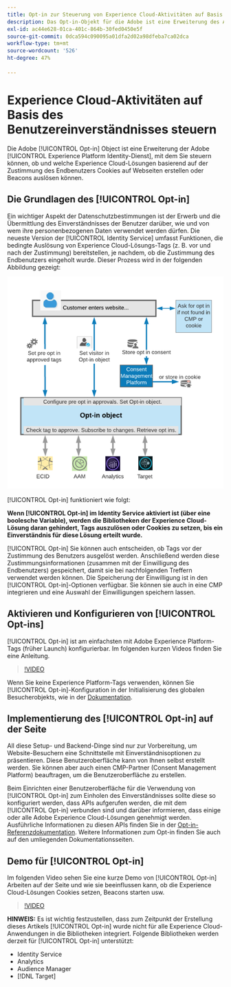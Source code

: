```yaml
---
title: Opt-in zur Steuerung von Experience Cloud-Aktivitäten auf Basis des Benutzereinverständnisses
description: Das Opt-in-Objekt für die Adobe ist eine Erweiterung des Adobe Experience Platform Identity-Diensts, mit dem Sie steuern können, ob und welche Experience Cloud-Lösungen basierend auf der Zustimmung des Endbenutzers Cookies auf Webseiten erstellen oder Beacons auslösen können.
exl-id: ac44e628-01ca-401c-864b-30fed0450e5f
source-git-commit: 0dca594c090095a01dfa2d02a98dfeba7ca02dca
workflow-type: tm+mt
source-wordcount: '526'
ht-degree: 47%

---
```


# Experience Cloud-Aktivitäten auf Basis des Benutzereinverständnisses steuern

Die Adobe [!UICONTROL Opt-in] Object ist eine Erweiterung der Adobe [!UICONTROL Experience Platform Identity-Dienst], mit dem Sie steuern können, ob und welche Experience Cloud-Lösungen basierend auf der Zustimmung des Endbenutzers Cookies auf Webseiten erstellen oder Beacons auslösen können.

## Die Grundlagen des [!UICONTROL Opt-in]

Ein wichtiger Aspekt der Datenschutzbestimmungen ist der Erwerb und die Übermittlung des Einverständnisses der Benutzer darüber, wie und von wem ihre personenbezogenen Daten verwendet werden dürfen. Die neueste Version der [!UICONTROL Identity Service] umfasst Funktionen, die bedingte Auslösung von Experience Cloud-Lösungs-Tags (z. B. vor und nach der Zustimmung) bereitstellen, je nachdem, ob die Zustimmung des Endbenutzers eingeholt wurde. Dieser Prozess wird in der folgenden Abbildung gezeigt:

![ Abbildung der Funktionsweise von [!UICONTROL  Opt-in] ](assets/opt-in.png)

[!UICONTROL Opt-in] funktioniert wie folgt:

**Wenn [!UICONTROL Opt-in] im Identity Service aktiviert ist (über eine boolesche Variable), werden die Bibliotheken der Experience Cloud-Lösung daran gehindert, Tags auszulösen oder Cookies zu setzen, bis ein Einverständnis für diese Lösung erteilt wurde.**

[!UICONTROL Opt-in] Sie können auch entscheiden, ob Tags vor der Zustimmung des Benutzers ausgelöst werden. Anschließend werden diese Zustimmungsinformationen (zusammen mit der Einwilligung des Endbenutzers) gespeichert, damit sie bei nachfolgenden Treffern verwendet werden können. Die Speicherung der Einwilligung ist in den [!UICONTROL Opt-in]-Optionen verfügbar. Sie können sie auch in eine CMP integrieren und eine Auswahl der Einwilligungen speichern lassen.

## Aktivieren und Konfigurieren von [!UICONTROL Opt-ins]

[!UICONTROL Opt-in] ist am einfachsten mit Adobe Experience Platform-Tags (früher Launch) konfigurierbar. Im folgenden kurzen Videos finden Sie eine Anleitung.

>[!VIDEO](https://video.tv.adobe.com/v/26431/?quality=12)

Wenn Sie keine Experience Platform-Tags verwenden, können Sie [!UICONTROL Opt-in]-Konfiguration in der Initialisierung des globalen Besucherobjekts, wie in der [Dokumentation](https://experienceleague.adobe.com/docs/id-service/using/implementation/opt-in-service/getting-started.html?lang=en).

## Implementierung des [!UICONTROL Opt-in] auf der Seite

All diese Setup- und Backend-Dinge sind nur zur Vorbereitung, um Website-Besuchern eine Schnittstelle mit Einverständnisoptionen zu präsentieren. Diese Benutzeroberfläche kann von Ihnen selbst erstellt werden. Sie können aber auch einen CMP-Partner (Consent Management Platform) beauftragen, um die Benutzeroberfläche zu erstellen.

Beim Einrichten einer Benutzeroberfläche für die Verwendung von [!UICONTROL Opt-in] zum Einholen des Einverständnisses sollte diese so konfiguriert werden, dass APIs aufgerufen werden, die mit dem [!UICONTROL Opt-in] verbunden sind und darüber informieren, dass einige oder alle Adobe Experience Cloud-Lösungen genehmigt werden. Ausführliche Informationen zu diesen APIs finden Sie in der [Opt-in-Referenzdokumentation](https://experienceleague.adobe.com/docs/id-service/using/implementation/opt-in-service/api.html?lang=en). Weitere Informationen zum Opt-in finden Sie auch auf den umliegenden Dokumentationsseiten.

## Demo für [!UICONTROL Opt-in]

Im folgenden Video sehen Sie eine kurze Demo von [!UICONTROL Opt-in] Arbeiten auf der Seite und wie sie beeinflussen kann, ob die Experience Cloud-Lösungen Cookies setzen, Beacons starten usw.

>[!VIDEO](https://video.tv.adobe.com/v/26432/?quality=12)

**HINWEIS:** Es ist wichtig festzustellen, dass zum Zeitpunkt der Erstellung dieses Artikels [!UICONTROL Opt-in] wurde nicht für alle Experience Cloud-Anwendungen in die Bibliotheken integriert. Folgende Bibliotheken werden derzeit für [!UICONTROL Opt-in] unterstützt:

* Identity Service
* Analytics
* Audience Manager
* [!DNL Target]
